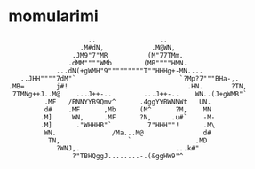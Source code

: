 # momularimi
                        ..                ..
                      .M#dN,            .M@WN,
                    .JM9"7"MR          (M"77TMm.
                   .dMM""""WMb        (MB""""HMN.
                ...dN(+gWMH"9"""""""""T""HHHg+-MN....
       ..JHH""""7dM"`                          `?Mp?7"""BHa-,.
    .MB=        j#!                              .HN.       ?TN,
     7TMNg++J..M@    ...J++-..        ...J++-..    WN..(J+gWMB"`
             .MF   /BNNYYB9Qmv^      .4ggYYBWNNWt   UN.
             d#    .MF      ,Mb      (M^      ?M,    MN
            .M]     WN,     .MF      ?N,     .u#`    -M-
            .M]      ."WHHHB"`         7"HHH""!      .M\
             WN.              /Ma...M@               d#
              TN,                 `                .MD
                ?WNJ,.                        ...k#"
                    ?"TBHQggJ........-.(&ggHW9"^
